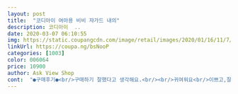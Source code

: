 ```yaml
---
layout: post 
title:  "코디아이 여아용 비비 쟈가드 내의" 
description: 코디아이  ..
date: 2020-03-07 06:10:55 
img: https://static.coupangcdn.com/image/retail/images/2020/01/16/11/7/923b1285-2d7f-4361-881a-82fde0569e3a.jpg 
linkUrl: https://coupa.ng/bsNooP 
categories: [1003] 
color: 006064 
price: 10900 
author: Ask View Shop 
cont:  "●구매후기●<br/>구매하기 잘했다고 생각해요.<br/><br/>귀여워요<br/>이쁘고,잘 맞아요.<br/><br/>조카 사줬어요 좋아했어요<br/>" 
---
```

